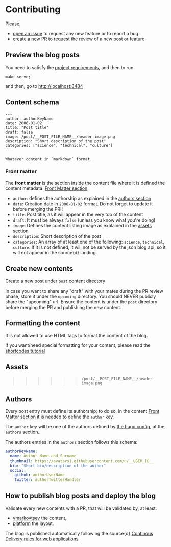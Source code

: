# Contributing

Please,
- [open an issue](https://github.com/src-d/blog/issues) to request any new feature or to report a bug.
- [create a new PR](https://github.com/src-d/blog/pulls) to request the review of a new post or feature.

## Preview the blog posts

You need to satisfy the [project requirements](README.md#requirements), and then to run:

```shell
make serve;
```
and then, go to [http://localhost:8484](http://localhost:8484)

## Content schema

```
---
author: authorKeyName
date: 2006-01-02
title: "Post title"
draft: false
image: /post/__POST_FILE_NAME__/header-image.png
description: "Short description of the post"
categories: ["science", "technical", "culture"]
---

Whatever content in `markdown` format.

```

### Front matter

The **front matter** is the section inside the content file where it is defined the content metadata.
[Front Matter section](https://gohugo.io/content-management/front-matter)

- `author`: defines the authorship as explained in the [authors section](#authors)
- `date`: Creation date in `2006-01-02` format. Do not forget to update it before merging the PR!!
- `title`: Post title, as it will appear in the very top of the content
- `draft`: It must be always `false` (unless you know what you're doing)
- `image`: Defines the content listing image as explained in the [assets section](#assets)
- `description`: Short description of the post
- `categories`: An array of at least one of the following: `science`, `technical`, `culture`. If it is not defined, it will not be served by the json blog api, so it will not appear in the source{d} landing.

## Create new contents

Create a new post under `post` content directory

In case you want to share any "draft" with your mates during the PR review phase, store it under the `upcoming` directory. You should NEVER publicly share the "upcoming" url. Ensure the content is under the `post` directory before merging the PR and publishing the new content.

## Formatting the content

It is not allowed to use HTML tags to format the content of the blog.

If you want/need special formatting for your content, please read the [shortcodes tutorial](https://blog.sourced.tech/documentation/shortcodes)

## Assets

>>>>>> `/post/__POST_FILE_NAME__/header-image.png`

## Authors

Every post entry must define its authorship; to do so, in the content [Front Matter section](#front-matter) it is needed to define the `author` key. 

The `author` key will be one of the authors defined by [the hugo config](config.yaml), at the `authors` section..

The authors entries in the `authors` section follows this schema:
```yaml
authorKeyName:
  name: Author Name and Surname
  thumbnail: https://avatars1.githubusercontent.com/u/__USER_ID__
  bio: "Short bio/description of the author"
  social:
    github: authorUserName
    twitter: authorTwitterHandler
```

## How to publish blog posts and deploy the blog

Validate every new contents with a PR, that will be validated by, at least:
- [vmarkovtsev](//github.com/vmarkovtsev) the content,
- [platform](https://github.com/orgs/src-d/teams/platform/members) the layout.

The blog is published automatically following the source{d} [Continous Delivery rules for web applications](https://github.com/src-d/guide/blob/master/engineering/continuous-delivery.md)
